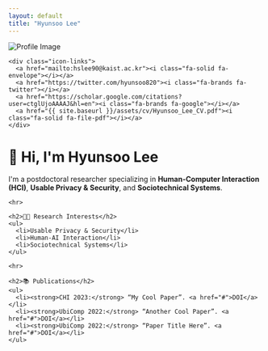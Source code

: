 ```yaml
---
layout: default
title: "Hyunsoo Lee"
---
```


<div class="page-wrapper">

  <!-- 왼쪽: 사진 + 아이콘 -->
  <div class="sidebar">
    <img src="{{ site.baseurl }}/assets/images/profile.jpg" alt="Profile Image" class="profile-img">

    <div class="icon-links">
      <a href="mailto:hslee90@kaist.ac.kr"><i class="fa-solid fa-envelope"></i></a>
      <a href="https://twitter.com/hyunsoo820"><i class="fa-brands fa-twitter"></i></a>
      <a href="https://scholar.google.com/citations?user=ctglUjoAAAAJ&hl=en"><i class="fa-brands fa-google"></i></a>
      <a href="{{ site.baseurl }}/assets/cv/Hyunsoo_Lee_CV.pdf"><i class="fa-solid fa-file-pdf"></i></a>
    </div>
  </div>

  <!-- 오른쪽: 소개 글 -->
  <div class="main-content">
    <h1>👋 Hi, I'm Hyunsoo Lee</h1>
    <p>I'm a postdoctoral researcher specializing in <strong>Human-Computer Interaction (HCI)</strong>, <strong>Usable Privacy & Security</strong>, and <strong>Sociotechnical Systems</strong>.</p>

    <hr>

    <h2>🧑‍💻 Research Interests</h2>
    <ul>
      <li>Usable Privacy & Security</li>
      <li>Human-AI Interaction</li>
      <li>Sociotechnical Systems</li>
    </ul>

    <hr>

    <h2>📚 Publications</h2>
    <ul>
      <li><strong>CHI 2023:</strong> “My Cool Paper”. <a href="#">DOI</a></li>
      <li><strong>UbiComp 2022:</strong> “Another Cool Paper”. <a href="#">DOI</a></li>
      <li><strong>UbiComp 2022:</strong> “Paper Title Here”. <a href="#">DOI</a></li>
    </ul>
  </div>

</div>
